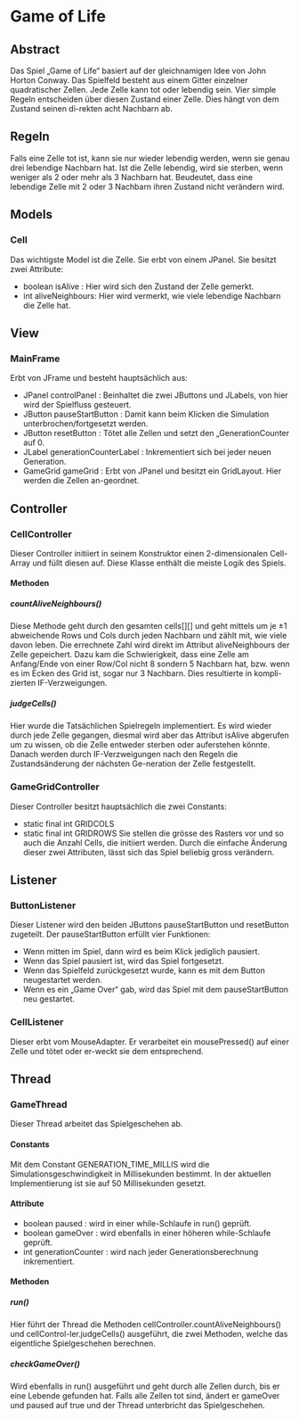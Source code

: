 # Game of Life
## Abstract
Das Spiel „Game of Life“ basiert auf der gleichnamigen Idee von John Horton Conway. Das Spielfeld besteht aus einem Gitter einzelner quadratischer Zellen. Jede Zelle kann tot oder lebendig sein. Vier simple Regeln entscheiden über diesen Zustand einer Zelle. Dies hängt von dem Zustand seinen di-rekten acht Nachbarn ab.
## Regeln
Falls eine Zelle tot ist, kann sie nur wieder lebendig werden, wenn sie genau drei lebendige Nachbarn hat.
Ist die Zelle lebendig, wird sie sterben, wenn weniger als 2 oder mehr als 3 Nachbarn hat. Beudeutet, dass eine lebendige Zelle mit 2 oder 3 Nachbarn ihren Zustand nicht verändern wird.
## Models
### Cell
Das wichtigste Model ist die Zelle. Sie erbt von einem JPanel. Sie besitzt zwei Attribute:
  *	boolean isAlive : Hier wird sich den Zustand der Zelle gemerkt.
  *	int aliveNeighbours: Hier wird vermerkt, wie viele lebendige Nachbarn die Zelle hat.
## View
### MainFrame
Erbt von JFrame und besteht hauptsächlich aus: 
  *	JPanel controlPanel : Beinhaltet die zwei JButtons und JLabels, von hier wird der Spielfluss gesteuert.
  *	JButton pauseStartButton : Damit kann beim Klicken die Simulation unterbrochen/fortgesetzt werden.
  *	JButton resetButton : Tötet alle Zellen und setzt den „GenerationCounter auf 0. 
  *	JLabel generationCounterLabel : Inkrementiert sich bei jeder neuen Generation.
  *	GameGrid gameGrid : Erbt von JPanel und besitzt ein GridLayout. Hier werden die Zellen an-geordnet.
## Controller
### CellController
Dieser Controller initiiert in seinem Konstruktor einen 2-dimensionalen Cell-Array und füllt diesen auf. Diese Klasse enthält die meiste Logik des Spiels.
#### Methoden
##### countAliveNeighbours()
Diese Methode geht durch den gesamten cells[][] und geht mittels um je ±1 abweichende Rows und Cols durch jeden Nachbarn und zählt mit, wie viele davon leben. Die errechnete Zahl wird direkt im Attribut aliveNeighbours der Zelle gepeichert.
Dazu kam die Schwierigkeit, dass eine Zelle am Anfang/Ende von einer Row/Col nicht 8 sondern 5 Nachbarn hat, bzw. wenn es im Ecken des Grid ist, sogar nur 3 Nachbarn. Dies resultierte in kompli-zierten IF-Verzweigungen.
##### judgeCells()
Hier wurde die Tatsächlichen Spielregeln implementiert. Es wird wieder durch jede Zelle gegangen, diesmal wird aber das Attribut isAlive abgerufen um zu wissen, ob die Zelle entweder sterben oder auferstehen könnte. 
Danach werden durch IF-Verzweigungen nach den Regeln die Zustandsänderung der nächsten Ge-neration der Zelle festgestellt.
### GameGridController
Dieser Controller besitzt hauptsächlich die zwei Constants:
 *	static final int GRIDCOLS
 *	static final int GRIDROWS
Sie stellen die grösse des Rasters vor und so auch die Anzahl Cells, die initiiert werden. Durch die einfache Änderung dieser zwei Attributen, lässt sich das Spiel beliebig gross verändern.
## Listener
### ButtonListener
Dieser Listener wird den beiden JButtons pauseStartButton und resetButton zugeteilt.
Der pauseStartButton erfüllt vier Funktionen:
*	Wenn mitten im Spiel, dann wird es beim Klick jediglich pausiert.
*	Wenn das Spiel pausiert ist, wird das Spiel fortgesetzt.
*	Wenn das Spielfeld zurückgesetzt wurde, kann es mit dem Button neugestartet werden.
*	Wenn es ein „Game Over“ gab, wird das Spiel mit dem pauseStartButton neu gestartet.
### CellListener
Dieser erbt vom MouseAdapter. Er verarbeitet ein mousePressed() auf einer Zelle und tötet oder er-weckt sie dem entsprechend.
## Thread
### GameThread
Dieser Thread arbeitet das Spielgeschehen ab. 
#### Constants
Mit dem Constant GENERATION_TIME_MILLIS wird die Simulationsgeschwindigkeit in Millisekunden bestimmt. In der aktuellen Implementierung ist sie auf 50 Millisekunden gesetzt.
#### Attribute
*	boolean paused : wird in einer while-Schlaufe in run() geprüft.
*	boolean gameOver : wird ebenfalls in einer höheren while-Schlaufe geprüft.
*	int generationCounter : wird nach jeder Generationsberechnung inkrementiert.
#### Methoden
##### run()
Hier führt der Thread die Methoden cellController.countAliveNeighbours() und cellControl-ler.judgeCells() ausgeführt, die zwei Methoden, welche das eigentliche Spielgeschehen berechnen.
##### checkGameOver()
Wird ebenfalls in run() ausgeführt und geht durch alle Zellen durch, bis er eine Lebende gefunden hat. Falls alle Zellen tot sind, ändert er gameOver und paused auf true und der Thread unterbricht das Spielgeschehen.
